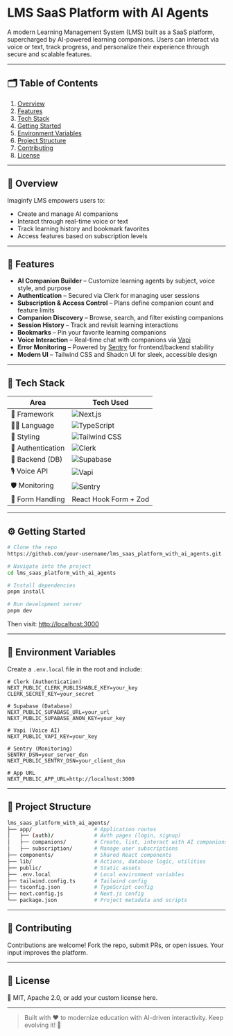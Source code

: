 # LMS SaaS Platform with AI Agents

A modern Learning Management System (LMS) built as a SaaS platform, supercharged by AI-powered learning companions. Users can interact via voice or text, track progress, and personalize their experience through secure and scalable features.

---

## 🗂 Table of Contents

1. [Overview](#overview)
2. [Features](#features)
3. [Tech Stack](#tech-stack)
4. [Getting Started](#getting-started)
5. [Environment Variables](#environment-variables)
6. [Project Structure](#project-structure)
7. [Contributing](#contributing)
8. [License](#license)

---

## 📖 Overview

Imaginfy LMS empowers users to:

- Create and manage AI companions
- Interact through real-time voice or text
- Track learning history and bookmark favorites
- Access features based on subscription levels

---

## 🚀 Features

- **AI Companion Builder** – Customize learning agents by subject, voice style, and purpose
- **Authentication** – Secured via Clerk for managing user sessions
- **Subscription & Access Control** – Plans define companion count and feature limits
- **Companion Discovery** – Browse, search, and filter existing companions
- **Session History** – Track and revisit learning interactions
- **Bookmarks** – Pin your favorite learning companions
- **Voice Interaction** – Real-time chat with companions via [Vapi](https://vapi.ai)
- **Error Monitoring** – Powered by [Sentry](https://sentry.io) for frontend/backend stability
- **Modern UI** – Tailwind CSS and Shadcn UI for sleek, accessible design

---

## 🧰 Tech Stack

| Area               | Tech Used                                                                 |
|--------------------|--------------------------------------------------------------------------|
| 🧱 Framework        | ![Next.js](https://img.shields.io/badge/Next.js-black?logo=next.js)        |
| 🧑‍💻 Language       | ![TypeScript](https://img.shields.io/badge/TypeScript-3178c6?logo=typescript&logoColor=white) |
| 🎨 Styling          | ![Tailwind CSS](https://img.shields.io/badge/TailwindCSS-06B6D4?logo=tailwind-css&logoColor=white) |
| 🔐 Authentication   | ![Clerk](https://img.shields.io/badge/Clerk-ffffff?logo=clerk&logoColor=black) |
| 🐘 Backend (DB)     | ![Supabase](https://img.shields.io/badge/Supabase-3FCF8E?logo=supabase&logoColor=white) |
| 🎙 Voice API        | ![Vapi](https://img.shields.io/badge/Vapi-000000?logo=voicemod&logoColor=white) |
| 🛡 Monitoring        | ![Sentry](https://img.shields.io/badge/Sentry-362D59?logo=sentry&logoColor=white) |
| 🧾 Form Handling     | React Hook Form + Zod                                                    |

---

## ⚙️ Getting Started

```bash
# Clone the repo
https://github.com/your-username/lms_saas_platform_with_ai_agents.git

# Navigate into the project
cd lms_saas_platform_with_ai_agents

# Install dependencies
pnpm install

# Run development server
pnpm dev
```

Then visit: [http://localhost:3000](http://localhost:3000)

---

## 🔐 Environment Variables

Create a `.env.local` file in the root and include:

```env
# Clerk (Authentication)
NEXT_PUBLIC_CLERK_PUBLISHABLE_KEY=your_key
CLERK_SECRET_KEY=your_secret

# Supabase (Database)
NEXT_PUBLIC_SUPABASE_URL=your_url
NEXT_PUBLIC_SUPABASE_ANON_KEY=your_key

# Vapi (Voice AI)
NEXT_PUBLIC_VAPI_KEY=your_key

# Sentry (Monitoring)
SENTRY_DSN=your_server_dsn
NEXT_PUBLIC_SENTRY_DSN=your_client_dsn

# App URL
NEXT_PUBLIC_APP_URL=http://localhost:3000
```

---

## 📁 Project Structure

```bash
lms_saas_platform_with_ai_agents/
├── app/                    # Application routes
│   ├── (auth)/             # Auth pages (login, signup)
│   ├── companions/         # Create, list, interact with AI companions
│   ├── subscription/       # Manage user subscriptions
├── components/             # Shared React components
├── lib/                    # Actions, database logic, utilities
├── public/                 # Static assets
├── .env.local              # Local environment variables
├── tailwind.config.ts      # Tailwind config
├── tsconfig.json           # TypeScript config
├── next.config.js          # Next.js config
└── package.json            # Project metadata and scripts
```

---

## 🤝 Contributing

Contributions are welcome! Fork the repo, submit PRs, or open issues. Your input improves the platform.

---

## 📄 License

📜 MIT, Apache 2.0, or add your custom license here.

---

> Built with ❤️ to modernize education with AI-driven interactivity. Keep evolving it! 🚀
